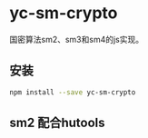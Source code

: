 # yc-sm-crypto

国密算法sm2、sm3和sm4的js实现。

## 安装

```bash
npm install --save yc-sm-crypto
```

## sm2 配合hutools



